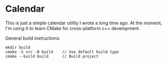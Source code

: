 Calendar
====================================================================================================

This is just a simple calendar utility I wrote a long time ago. At the moment, I'm using it to learn
CMake for cross-platform c++ development.

General build instructions:

```
mkdir build
cmake -S src -B build    // Use default build type
cmake --build build      // Build project
```
